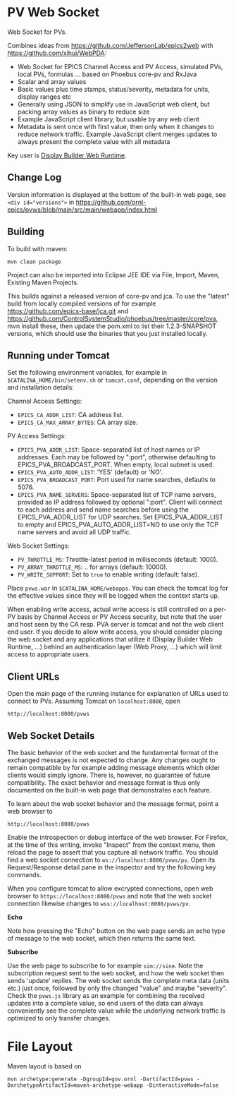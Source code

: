 PV Web Socket
=============

Web Socket for PVs.

Combines ideas from https://github.com/JeffersonLab/epics2web
with https://github.com/xihui/WebPDA:

 * Web Socket for EPICS Channel Access and PV Access, simulated PVs, local PVs, formulas ... based on Phoebus core-pv and RxJava
 * Scalar and array values
 * Basic values plus time stamps, status/severity, metadata for units, display ranges etc
 * Generally using JSON to simplify use in JavaScript web client, but packing array values as binary to reduce size
 * Example JavaScript client library, but usable by any web client
 * Metadata is sent once with first value, then only when it changes to reduce network traffic.
   Example JavaScript client merges updates to always present the complete value with all metadata

Key user is [Display Builder Web Runtime](https://github.com/ornl-epics/dbwr).


Change Log
----------

Version information is displayed at the bottom of the built-in web page,
see `<div id="versions">` in
https://github.com/ornl-epics/pvws/blob/main/src/main/webapp/index.html


Building
--------

To build with maven:

    mvn clean package

Project can also be imported into Eclipse JEE IDE
via File, Import, Maven, Existing Maven Projects.

This builds against a released version of core-pv and jca. To use the "latest" build from locally compiled versions of for example https://github.com/epics-base/jca.git and https://github.com/ControlSystemStudio/phoebus/tree/master/core/pva, mvn install these, then update the pom.xml to list their 1.2.3-SNAPSHOT versions, which should use the binaries that you just installed locally.


Running under Tomcat
--------------------

Set the following environment variables, for example in `$CATALINA_HOME/bin/setenv.sh` or `tomcat.conf`, depending on the version and installation details:

Channel Access Settings:
 * `EPICS_CA_ADDR_LIST`: CA address list.
 * `EPICS_CA_MAX_ARRAY_BYTES`: CA array size.

PV Access Settings:
 * `EPICS_PVA_ADDR_LIST`: Space-separated list of host names or IP addresses. Each may be followed by ":port", otherwise defaulting to EPICS_PVA_BROADCAST_PORT. When empty, local subnet is used.
 * `EPICS_PVA_AUTO_ADDR_LIST`: 'YES' (default) or 'NO'.
 * `EPICS_PVA_BROADCAST_PORT`: Port used for name searches, defaults to 5076.
 * `EPICS_PVA_NAME_SERVERS`: Space-separated list of TCP name servers, provided as IP address followed by optional ":port". Client will connect to each address and send name searches before using the EPICS_PVA_ADDR_LIST for UDP searches. Set EPICS_PVA_ADDR_LIST to empty and EPICS_PVA_AUTO_ADDR_LIST=NO to use only the TCP name servers and avoid all UDP traffic.

Web Socket Settings:
 * `PV_THROTTLE_MS`: Throttle-latest period in milliseconds (default: 1000).
 * `PV_ARRAY_THROTTLE_MS`: .. for arrays (default: 10000).
 * `PV_WRITE_SUPPORT`: Set to `true` to enable writing (default: false).


 
Place `pvws.war` in `$CATALINA_HOME/webapps`.
You can check the tomcat log for the effective values
since they will be logged when the context starts up.

When enabling write access, actual write access is still controlled
on a per-PV basis by Channel Access or PV Access security,
but note that the user and host seen by the CA resp. PVA server
is tomcat and not the web client end user.
If you decide to allow write access, you should consider placing
the web socket and any applications that utilize it (Display Builder Web Runtime, ...)
behind an authentication layer (Web Proxy, ...) which will limit access
to appropriate users.


Client URLs
-----------

Open the main page of the running instance for explanation
of URLs used to connect to PVs.
Assuming Tomcat on `localhost:8080`, open

    http://localhost:8080/pvws

Web Socket Details
------------------

The basic behavior of the web socket and the fundamental format of the exchanged messages is
not expected to change. Any changes ought to remain compatible by for example adding
message elements which older clients would simply ignore.
There is, however, no guarantee of future compatibility. The exact behavior and message format
is thus only documented on the built-in web page that demonstrates each feature.

To learn about the web socket behavior and the message format, point a web browser to

    http://localhost:8080/pvws

Enable the introspection or debug interface of the web browser. For Firefox, at the time of this
writing, invoke "Inspect" from the context menu, then reload the page to assert that you capture
all network traffic.
You should find a web socket connection to `ws://localhost:8080/pvws/pv`.
Open its Request/Response detail pane in the inspector and try the following key commands.

When you configure tomcat to allow excrypted connections, open web browser to `https://localhost:8080/pvws`
and note that the web socket connection likewise changes to `wss://localhost:8080/pvws/pv`.

**Echo**

Note how pressing the "Echo" button on the web page sends an echo type of message to the web socket,
which then returns the same text.

**Subscribe**

Use the web page to subscribe to for example `sim://sine`.
Note the subscription request sent to the web socket,
and how the web socket then sends 'update' replies.
The web socket sends the complete meta data (units etc.)
just once, followed by only the changed "value" and maybe "severity".
Check the `pvws.js` library as an example for combining the received updates
into a complete value, so end users of the data can always conveniently see
the complete value while the underlying network traffic is optimized to
only transfer changes.

File Layout
===========

Maven layout is based on

    mvn archetype:generate -DgroupId=gov.ornl -DartifactId=pvws -DarchetypeArtifactId=maven-archetype-webapp -DinteractiveMode=false

